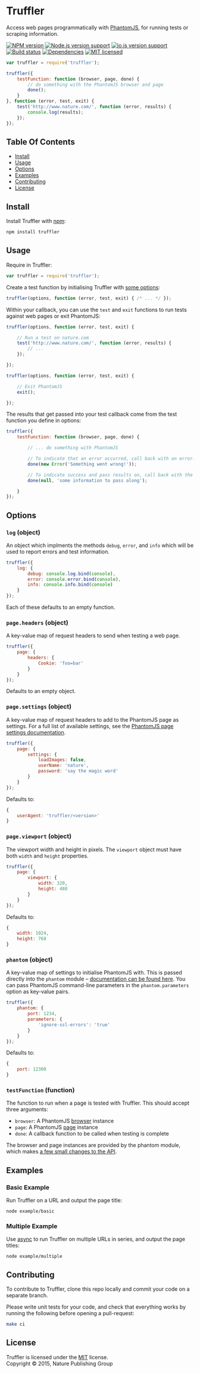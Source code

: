 
Truffler
========

Access web pages programmatically with [PhantomJS][phantom], for running tests or scraping information.

[![NPM version][shield-npm]][info-npm]
[![Node.js version support][shield-node]][info-node]
[![io.js version support][shield-iojs]][info-iojs]
[![Build status][shield-build]][info-build]
[![Dependencies][shield-dependencies]][info-dependencies]
[![MIT licensed][shield-license]][info-license]

```js
var truffler = require('truffler');

truffler({
    testFunction: function (browser, page, done) {
        // do something with the PhantomJS browser and page
        done();
    }
}, function (error, test, exit) {
    test('http://www.nature.com/', function (error, results) {
        console.log(results);
    });
});
```


Table Of Contents
-----------------

- [Install](#install)
- [Usage](#usage)
- [Options](#options)
- [Examples](#examples)
- [Contributing](#contributing)
- [License](#license)


Install
-------

Install Truffler with [npm][npm]:

```sh
npm install truffler
```


Usage
-----

Require in Truffler:

```js
var truffler = require('truffler');
```

Create a test function by initialising Truffler with [some options](#options):

```js
truffler(options, function (error, test, exit) { /* ... */ });
```

Within your callback, you can use the `test` and `exit` functions to run tests against web pages or exit PhantomJS:

```js
truffler(options, function (error, test, exit) {

    // Run a test on nature.com
    test('http://www.nature.com/', function (error, results) {
        // ...
    });

});
```

```js
truffler(options, function (error, test, exit) {

    // Exit PhantomJS
    exit();

});
```

The results that get passed into your test callback come from the test function you define in options:

```js
truffler({
    testFunction: function (browser, page, done) {

        // ... do something with PhantomJS

        // To indicate that an error occurred, call back with an error:
        done(new Error('Something went wrong!'));

        // To indicate success and pass results on, call back with the results:
        done(null, 'some information to pass along');

    }
});
```


Options
-------

### `log` (object)

An object which implments the methods `debug`, `error`, and `info` which will be used to report errors and test information.

```js
truffler({
    log: {
        debug: console.log.bind(console),
        error: console.error.bind(console),
        info: console.info.bind(console)
    }
});
```

Each of these defaults to an empty function.

### `page.headers` (object)

A key-value map of request headers to send when testing a web page.

```js
truffler({
    page: {
        headers: {
            Cookie: 'foo=bar'
        }
    }
});
```

Defaults to an empty object.

### `page.settings` (object)

A key-value map of request headers to add to the PhantomJS page as settings. For a full list of available settings, see the [PhantomJS page settings documentation][phantom-page-settings].

```js
truffler({
    page: {
        settings: {
            loadImages: false,
            userName: 'nature',
            password: 'say the magic word'
        }
    }
});
```

Defaults to:

```js
{
    userAgent: 'truffler/<version>'
}
```

### `page.viewport` (object)

The viewport width and height in pixels. The `viewport` object must have both `width` and `height` properties.

```js
truffler({
    page: {
        viewport: {
            width: 320,
            height: 480
        }
    }
});
```

Defaults to:

```js
{
    width: 1024,
    height: 768
}
```

### `phantom` (object)

A key-value map of settings to initialise PhantomJS with. This is passed directly into the `phantom` module – [documentation can be found here][phantom-node-options]. You can pass PhantomJS command-line parameters in the `phantom.parameters` option as key-value pairs.

```js
truffler({
    phantom: {
        port: 1234,
        parameters: {
            'ignore-ssl-errors': 'true'
        }
    }
});
```

Defaults to:

```js
{
    port: 12300
}
```

### `testFunction` (function)

The function to run when a page is tested with Truffler. This should accept three arguments:

- `browser`: A PhantomJS [browser][phantom-browser] instance
- `page`: A PhantomJS [page][phantom-page] instance
- `done`: A callback function to be called when testing is complete

The browser and page instances are provided by the phantom module, which makes [a few small changes to the API][phantom-node-options].


Examples
--------

### Basic Example

Run Truffler on a URL and output the page title:

```
node example/basic
```

### Multiple Example

Use [async][async] to run Truffler on multiple URLs in series, and output the page titles:

```
node example/multiple
```


Contributing
------------

To contribute to Truffler, clone this repo locally and commit your code on a separate branch.

Please write unit tests for your code, and check that everything works by running the following before opening a pull-request:

```sh
make ci
```


License
-------

Truffler is licensed under the [MIT][info-license] license.  
Copyright &copy; 2015, Nature Publishing Group



[async]: https://github.com/caolan/async
[npm]: https://npmjs.org/
[phantom]: http://phantomjs.org/
[phantom-browser]: http://phantomjs.org/api/phantom/
[phantom-node-options]: https://github.com/sgentle/phantomjs-node#functionality-details
[phantom-page]: http://phantomjs.org/api/webpage/
[phantom-page-settings]: http://phantomjs.org/api/webpage/property/settings.html

[info-dependencies]: https://gemnasium.com/nature/truffler
[info-iojs]: package.json
[info-license]: LICENSE
[info-node]: package.json
[info-npm]: https://www.npmjs.com/package/truffler
[info-build]: https://travis-ci.org/nature/truffler
[shield-dependencies]: https://img.shields.io/gemnasium/nature/truffler.svg
[shield-iojs]: https://img.shields.io/badge/io.js%20support-latest-brightgreen.svg
[shield-license]: https://img.shields.io/badge/license-MIT-blue.svg
[shield-node]: https://img.shields.io/node/v/truffler.svg?label=node.js+support
[shield-npm]: https://img.shields.io/npm/v/truffler.svg
[shield-build]: https://img.shields.io/travis/nature/truffler/master.svg
